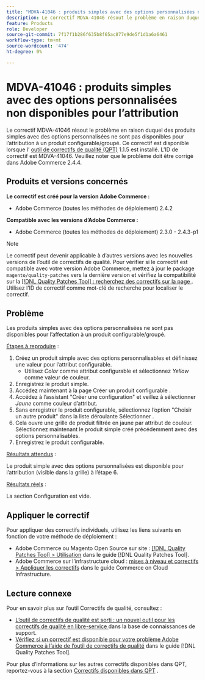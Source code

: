 ```yaml
---
title: "MDVA-41046 : produits simples avec des options personnalisées non disponibles pour l’attribution"
description: Le correctif MDVA-41046 résout le problème en raison duquel des produits simples avec des options personnalisées ne sont pas disponibles pour l’attribution à un produit configurable/groupé. Ce correctif est disponible lorsque l’[outil de correctifs de qualité (QPT)](https://experienceleague.adobe.com/en/docs/commerce-knowledge-base/kb/announcements/commerce-announcements/magento-quality-patches-released-new-tool-to-self-serve-quality-patches) 1.1.5 est installé. L’ID de correctif est MDVA-41046. Veuillez noter que le problème doit être corrigé dans Adobe Commerce 2.4.4.
feature: Products
role: Developer
source-git-commit: 7f17f1b286f635b8f65ac877e9de5f1d1a6a6461
workflow-type: tm+mt
source-wordcount: '474'
ht-degree: 0%

---
```


# MDVA-41046 : produits simples avec des options personnalisées non disponibles pour l’attribution

Le correctif MDVA-41046 résout le problème en raison duquel des produits simples avec des options personnalisées ne sont pas disponibles pour l’attribution à un produit configurable/groupé. Ce correctif est disponible lorsque l’ [outil de correctifs de qualité (QPT)](https://experienceleague.adobe.com/en/docs/commerce-knowledge-base/kb/announcements/commerce-announcements/magento-quality-patches-released-new-tool-to-self-serve-quality-patches) 1.1.5 est installé. L’ID de correctif est MDVA-41046. Veuillez noter que le problème doit être corrigé dans Adobe Commerce 2.4.4.

## Produits et versions concernés

**Le correctif est créé pour la version Adobe Commerce :**

* Adobe Commerce (toutes les méthodes de déploiement) 2.4.2

**Compatible avec les versions d’Adobe Commerce :**

* Adobe Commerce (toutes les méthodes de déploiement) 2.3.0 - 2.4.3-p1

>[!NOTE]
>
>Le correctif peut devenir applicable à d’autres versions avec les nouvelles versions de l’outil de correctifs de qualité. Pour vérifier si le correctif est compatible avec votre version Adobe Commerce, mettez à jour le package `magento/quality-patches` vers la dernière version et vérifiez la compatibilité sur la [[!DNL Quality Patches Tool] : recherchez des correctifs sur la page ](https://experienceleague.adobe.com/en/docs/commerce-knowledge-base/kb/announcements/commerce-announcements/magento-quality-patches-released-new-tool-to-self-serve-quality-patches). Utilisez l’ID de correctif comme mot-clé de recherche pour localiser le correctif.

## Problème

Les produits simples avec des options personnalisées ne sont pas disponibles pour l’affectation à un produit configurable/groupé.

<u>Étapes à reproduire</u> :

1. Créez un produit simple avec des options personnalisables et définissez une valeur pour l’attribut configurable.
   * Utilisez *Color* comme attribut configurable et sélectionnez *Yellow* comme valeur de couleur.
1. Enregistrez le produit simple.
1. Accédez maintenant à la page Créer un produit configurable .
1. Accédez à l’assistant &quot;Créer une configuration&quot; et veillez à sélectionner *Jaune* comme couleur d’attribut.
1. Sans enregistrer le produit configurable, sélectionnez l’option &quot;Choisir un autre produit&quot; dans la liste déroulante Sélectionner .
1. Cela ouvre une grille de produit filtrée en jaune par attribut de couleur. Sélectionnez maintenant le produit simple créé précédemment avec des options personnalisables.
1. Enregistrez le produit configurable.

<u>Résultats attendus</u> :

Le produit simple avec des options personnalisées est disponible pour l’attribution (visible dans la grille) à l’étape 6.

<u>Résultats réels</u> :

La section Configuration est vide.

## Appliquer le correctif

Pour appliquer des correctifs individuels, utilisez les liens suivants en fonction de votre méthode de déploiement :

* Adobe Commerce ou Magento Open Source sur site : [[!DNL Quality Patches Tool] > Utilisation](/help/tools/quality-patches-tool/usage.md) dans le guide [!DNL Quality Patches Tool].
* Adobe Commerce sur l’infrastructure cloud : [mises à niveau et correctifs > Appliquer les correctifs](https://experienceleague.adobe.com/docs/commerce-cloud-service/user-guide/develop/upgrade/apply-patches.html) dans le guide Commerce on Cloud Infrastructure.

## Lecture connexe

Pour en savoir plus sur l’outil Correctifs de qualité, consultez :

* [ L’outil de correctifs de qualité est sorti : un nouvel outil pour les correctifs de qualité en libre-service ](https://experienceleague.adobe.com/en/docs/commerce-knowledge-base/kb/announcements/commerce-announcements/magento-quality-patches-released-new-tool-to-self-serve-quality-patches) dans la base de connaissances de support.
* [Vérifiez si un correctif est disponible pour votre problème Adobe Commerce à l’aide de l’outil de correctifs de qualité](/help/tools/quality-patches-tool/patches-available-in-qpt/check-patch-for-magento-issue-with-magento-quality-patches.md) dans le guide [!DNL Quality Patches Tool].

Pour plus d’informations sur les autres correctifs disponibles dans QPT, reportez-vous à la section [Correctifs disponibles dans QPT](https://support.magento.com/hc/en-us/sections/360010506631-Patches-available-in-MQP-tool-) .
